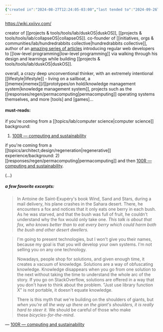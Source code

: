 ```yaml
---
{"created in":"2024-08-27T12:24:05-03:00","last tended to":"2024-09-26T15:23:11-03:00","tags":["person","permacomputing","regeneration","lab","design","OSdesign","🌿"],"dg-publish":true,"relevancescore":94,"notestage":["🌿"],"permalink":"/people/references/lab/devine-lu-linvega/","dgPassFrontmatter":true,"created":"2024-08-27T12:24:05.811-03:00","updated":"2024-09-26T15:23:12.224-03:00"}
---
```


https://wiki.xxiivv.com/

creator of [[projects & tools/tools/lab/duskOS\|duskOS]], [[projects & tools/tools/lab/collapseOS\|collapseOS]]. co-founder of [[initiatives, orgs & communities/lab/hundredrabbits collective\|hundredrabbits collective]], author of an [amazing series of articles](http://tumbleforth.hardcoded.net/) introducing regular web developers to [[low-level programming\|low-level programming]] via walking through his design and learnings while building [[projects & tools/tools/lab/duskOS\|duskOS]].

overall, a crazy deep unconventional thinker, with an extremely intentional [[lifestyle\|lifestyle]] - living on a sailboat, a [[memex\|memex]]/[[prototypes/on hold/knowledge management system\|knowledge management system]], projects such as the [[responses/regen/permacomputing\|permacomputing]] operating systems themselves, and more [tools] and [games]...

#### must-reads:

if you're coming from a [[topics/lab/computer science\|computer science]] background:
1) [100R — computing and sustainability](https://100r.co/site/computing_and_sustainability.html)

if you're coming from a [[topics/architect;design/regeneration\|regenerative]] experience/background:
2) [[responses/regen/permacomputing\|permacomputing]] and then [100R — computing and sustainability](https://100r.co/site/computing_and_sustainability.html).

(...)

##### a few favorite excerpts:

> In Antoine de Saint-Exupéry's book Wind, Sand and Stars, during a mail delivery, his plane crashes in the Sahara desert. There, he encounters a fox and notices that it only eats one berry in each bush. As he was starved, and that the bush was full of fruit, he couldn't understand why the fox would only take one. *This talk is about that fox, who knows better than to eat every berry which could harm both the bush and other desert dwellers.*

> I'm going to present technologies, but I won't give you their names, because my goal is that you will develop your own systems. I'm not selling you on any one technology.
> 
> Nowadays, people shop for solutions, and given enough time, it creates a vacuum of knowledge. Solutions are a way of obfuscating knowledge. Knowledge disappears when you go from one solution to the next without taking the time to understand the whole arc of the story. If you go on StackOverflow, solutions are offered in a way that you don't have to think about the problem. "Just use library function X" is not portable, it doesn't equate knowledge.
> 
> There is this myth that we're building on the shoulders of giants, but *when you're all the way up there on the giant's shoulders, it is really hard to steer it.* We should be careful of those who make these _bicycles-for-the-mind_.

— [100R — computing and sustainability](https://100r.co/site/computing_and_sustainability.html)